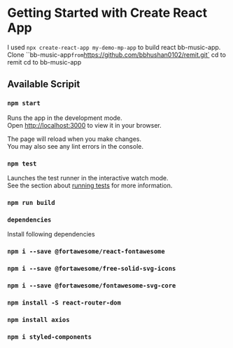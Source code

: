 # Getting Started with Create React App

I used `npx create-react-app my-demo-mp-app` to build react bb-music-app.
Clone ``bb-music-app` from `https://github.com/bbhushan0102/remit.git`
cd to remit
cd to bb-music-app

## Available Scripit


### `npm start`

Runs the app in the development mode.\
Open [http://localhost:3000](http://localhost:3000) to view it in your browser.

The page will reload when you make changes.\
You may also see any lint errors in the console.

### `npm test`

Launches the test runner in the interactive watch mode.\
See the section about [running tests](https://facebook.github.io/create-react-app/docs/running-tests) for more information.

### `npm run build`

### `dependencies`
Install following dependencies 
### `npm i --save @fortawesome/react-fontawesome` 
### `npm i --save @fortawesome/free-solid-svg-icons`
### `npm i --save @fortawesome/fontawesome-svg-core`
### `npm install -S react-router-dom`
### `npm install axios`
### `npm i styled-components  `


